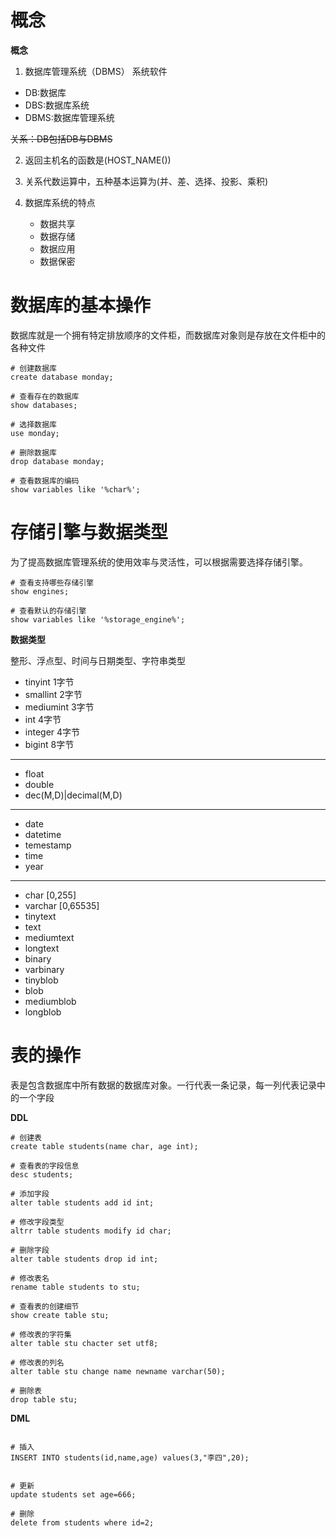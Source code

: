 # 概念

**概念**


1. 数据库管理系统（DBMS） 系统软件

- DB:数据库
- DBS:数据库系统
- DBMS:数据库管理系统

~~关系：DB包括DB与DBMS~~

2. 返回主机名的函数是(HOST_NAME())

3. 关系代数运算中，五种基本运算为(并、差、选择、投影、乘积)

4. 数据库系统的特点
    - 数据共享
    - 数据存储
    - 数据应用
    - 数据保密
    



# 数据库的基本操作

数据库就是一个拥有特定排放顺序的文件柜，而数据库对象则是存放在文件柜中的各种文件

```mysql
# 创建数据库
create database monday;

# 查看存在的数据库
show databases;

# 选择数据库
use monday;

# 删除数据库
drop database monday;

# 查看数据库的编码
show variables like '%char%';
```

# 存储引擎与数据类型

为了提高数据库管理系统的使用效率与灵活性，可以根据需要选择存储引擎。

```mysql
# 查看支持哪些存储引擎
show engines;

# 查看默认的存储引擎
show variables like '%storage_engine%';
```

**数据类型**

整形、浮点型、时间与日期类型、字符串类型

- tinyint 1字节 
- smallint 2字节
- mediumint 3字节
- int  4字节
- integer 4字节
- bigint 8字节

--- 

- float
- double
- dec(M,D)|decimal(M,D)

--- 

- date 
- datetime
- temestamp
- time
- year

---

- char [0,255]
- varchar [0,65535]
- tinytext
- text
- mediumtext
- longtext
- binary
- varbinary
- tinyblob
- blob
- mediumblob
- longblob


# 表的操作

表是包含数据库中所有数据的数据库对象。一行代表一条记录，每一列代表记录中的一个字段

**DDL**

```mysql
# 创建表
create table students(name char, age int);

# 查看表的字段信息
desc students;

# 添加字段
alter table students add id int;

# 修改字段类型
altrr table students modify id char;

# 删除字段
alter table students drop id int;

# 修改表名
rename table students to stu;

# 查看表的创建细节
show create table stu;

# 修改表的字符集
alter table stu chacter set utf8;

# 修改表的列名
alter table stu change name newname varchar(50);

# 删除表
drop table stu;
```

**DML**

```mysql

# 插入
INSERT INTO students(id,name,age) values(3,"李四",20);


# 更新
update students set age=666;

# 删除
delete from students where id=2;
```